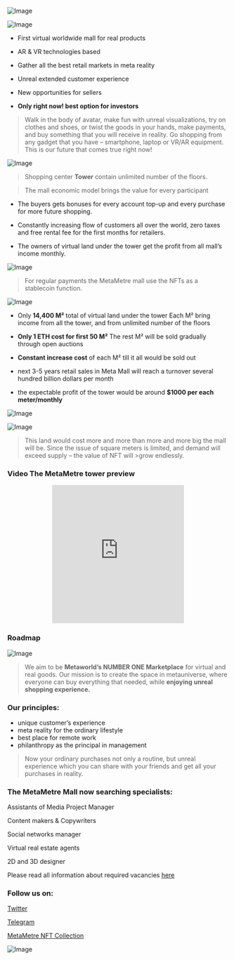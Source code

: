 ![Image](https://github.com/MetaMetre/welcome/blob/master/Images/200x61.png?raw=true)

![Image](https://github.com/MetaMetre/welcome/blob/master/Images/What-Is-The-Metaverse-1300500.png?raw=true)

-	First virtual worldwide mall for real products

-	AR & VR technologies based

-	Gather all the best retail markets in meta reality

-	Unreal extended customer experience

-	New opportunities for sellers

- **Only right now! best option for investors**

>Walk in the body of avatar, make fun with unreal visualizations, try on clothes and shoes, or twist the goods in your hands, make payments, and buy something that you will receive in reality.
>Go shopping from any gadget that you have – smartphone, laptop or VR/AR equipment.
>This is our future that comes true right now!

![Image](https://raw.githubusercontent.com/MetaMetre/welcome/18b7bd2d65572d3b3b3d4cca2f2f284c653a0f4c/Images/001.jpg)

>Shopping center **Tower** contain unlimited number of the floors.

>The mall economic model brings the value for every participant

-	The buyers gets bonuses for every account top-up and every purchase for more future shopping.

-	Constantly increasing flow of customers all over the world, zero taxes and free rental fee for the first months for retailers.

-	The owners of virtual land under the tower get the profit from all mall’s income monthly.

![Image](https://raw.githubusercontent.com/MetaMetre/welcome/18b7bd2d65572d3b3b3d4cca2f2f284c653a0f4c/Images/004.jpg)

>For regular payments the MetaMetre mall use the NFTs as a stablecoin function.

![Image](https://raw.githubusercontent.com/MetaMetre/welcome/18b7bd2d65572d3b3b3d4cca2f2f284c653a0f4c/Images/010.jpg)

-	Only **14,400 М²** total of virtual land under the tower
Each М² bring income from all the tower, and from unlimited number of the floors

-	**Only 1 ETH cost for first 50 М²**
The rest М² will be sold gradually through open auctions

-	**Constant increase cost** of each М² till it all would be sold out

-	next 3-5 years retail sales in Meta Mall will reach a turnover several hundred billion dollars per month

-	the expectable profit of the tower would be around **$1000 per each meter/monthly**

![Image](https://github.com/MetaMetre/welcome/blob/master/Images/sweet-ice-cream-1300%20500.png?raw=true)

![Image](https://github.com/MetaMetre/welcome/blob/master/Images/S16.jpg?raw=true)

>This land would cost more and more than more and more big the mall will be. Since the issue of square meters is limited, and demand will exceed supply – the value of NFT will >grow endlessly.


### Video The MetaMetre tower preview

<center><iframe width="auto" height="315" src="https://www.youtube.com/embed/EXs9evNsCSU" frameborder="0" allow="autoplay; encrypted-media" allowfullscreen></iframe></center>

### Roadmap

![Image](https://raw.githubusercontent.com/MetaMetre/welcome/18b7bd2d65572d3b3b3d4cca2f2f284c653a0f4c/Images/RMpart8.jpg)



>We aim to be **Metaworld’s NUMBER ONE Marketplace** for virtual and real goods. 
>Our mission is to create the space in metauniverse, where everyone can buy everything that needed, while **enjoying unreal shopping experience.** 


### Our principles:
-	unique customer’s experience
-	meta reality for the ordinary lifestyle
-	best place for remote work
-	philanthropy as the principal in management


>Now your ordinary purchases not only a routine, but unreal experience which you can share with your friends and get all your purchases in reality. 


### The MetaMetre Mall now searching specialists:

Assistants of Media Project Manager

Content makers & Copywriters

Social networks manager

Virtual real estate agents

2D and 3D designer


Please read all information about required vacancies [here](https://www.linkedin.com/in/metametre/)

### Follow us on:

[Twitter](https://twitter.com/MetaMetre)

[Telegram](https://t.me/metametre)

[MetaMetre NFT Collection](https://opensea.io/MetaMetre)

![Image](https://github.com/MetaMetre/welcome/blob/master/Images/200x61.png?raw=true)

